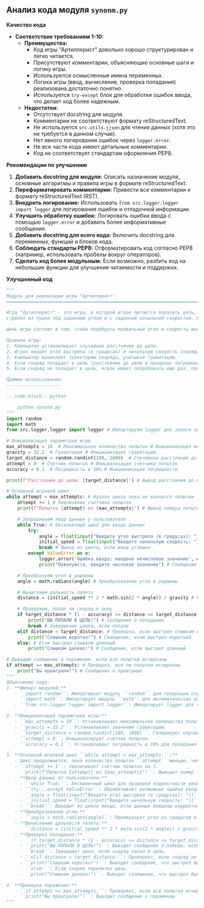## Анализ кода модуля `synonm.py`

**Качество кода**
- **Соответствие требованиям 1-10:**
    - **Преимущества:**
        - Код игры "Артиллерист" довольно хорошо структурирован и легко читается.
        - Присутствуют комментарии, объясняющие основные шаги и логику игры.
        - Используются осмысленные имена переменных.
        - Логика игры (ввод, вычисления, проверка попадания) реализована достаточно понятно.
        - Используется `try-except` блок для обработки ошибок ввода, что делает код более надежным.
    - **Недостатки:**
        - Отсутствует docstring для модуля.
        - Комментарии не соответствуют формату reStructuredText.
        - Не используется `src.utils.jjson` для чтения данных (хотя это не требуется в данном случае).
        - Нет явного логирования ошибок через `logger.error`.
        - Не все части кода имеют детальные комментарии.
        - Код не соответствует стандартам оформления PEP8.

**Рекомендации по улучшению**

1. **Добавить docstring для модуля:** Описать назначение модуля, основные алгоритмы и правила игры в формате reStructuredText.
2. **Переформатировать комментарии:** Привести все комментарии к формату reStructuredText (RST).
3. **Внедрить логирование:** Использовать `from src.logger.logger import logger` для логирования ошибок и отладочной информации.
4. **Улучшить обработку ошибок:** Логировать ошибки ввода с помощью `logger.error` и добавить более информативные сообщения.
5. **Добавить docstring для всего кода:** Включить docstring для переменных, функций и блоков кода.
6. **Соблюдать стандарты PEP8:** Отформатировать код согласно PEP8 (например, использовать пробелы вокруг операторов).
7. **Сделать код более модульным:** Если возможно, разбить код на небольшие функции для улучшения читаемости и поддержки.

**Улучшенный код**
```python
"""
Модуль для реализации игры "Артиллерист".
=========================================================================================

Игра "Артиллерист" - это игра, в которой игрок пытается поразить цель, находящуюся на определенном расстоянии,
стреляя из пушки под заданным углом и с заданной начальной скоростью. В игре учитывается гравитация.

Цель игры состоит в том, чтобы подобрать правильный угол и скорость выстрела, чтобы снаряд достиг цели.

Правила игры:
1. Компьютер устанавливает случайное расстояние до цели.
2. Игрок вводит угол выстрела (в градусах) и начальную скорость снаряда.
3. Компьютер вычисляет траекторию снаряда, учитывая гравитацию.
4. Если снаряд попадает в цель (расстояние до цели в пределах погрешности), игрок выигрывает.
5. Если снаряд не попадает в цель, игрок может попробовать еще раз, пока не израсходует все попытки или не попадет в цель.

Пример использования:
--------------------

.. code-block:: python

    python synonm.py
"""
import random
import math
from src.logger.logger import logger # Импортируем logger для записи ошибок

# Инициализация параметров игры
max_attempts = 10  # Максимальное количество попыток # Инициализация максимального количества попыток
gravity = 32.2  # Гравитация # Инициализация гравитации
target_distance = random.randint(100, 1000)  # Случайное расстояние до цели # Генерация случайного расстояния до цели
attempt = 0  # Счетчик попыток # Инициализация счетчика попыток
accuracy = 0.1  # Погрешность в 10% # Инициализация погрешности

print(f"Расстояние до цели: {target_distance}") # Вывод расстояния до цели

# Основной игровой цикл
while attempt < max_attempts: # Начало цикла пока не кончатся попытки
    attempt += 1 # Увеличение счетчика попыток
    print(f"Попытка {attempt} из {max_attempts}") # Вывод номера попытки

    # Запрашиваем ввод данных у пользователя
    while True: # Бесконечный цикл для ввода данных
        try:
            angle = float(input("Введите угол выстрела (в градусах): ")) # Запрос угла выстрела
            initial_speed = float(input("Введите начальную скорость: ")) # Запрос начальной скорости
            break # Выход из цикла, если ввод успешен
        except ValueError as e:
            logger.error('Ошибка ввода: введено нечисловое значение', exc_info=True) # Логирование ошибки ввода
            print("Пожалуйста, введите числовое значение") # Сообщение пользователю об ошибке ввода

    # Преобразуем угол в радианы
    angle = math.radians(angle) # Преобразование угла в радианы

    # Вычисляем дальность полета
    distance = (initial_speed ** 2 * math.sin(2 * angle)) / gravity # Расчет дальности полета

    # Проверяем, попал ли снаряд в цель
    if target_distance * (1 - accuracy) <= distance <= target_distance * (1 + accuracy): # Проверка попадания в цель с учетом погрешности
        print("ВЫ ПОПАЛИ В ЦЕЛЬ!") # Сообщение о попадании
        break # Завершение цикла, если попали
    elif distance < target_distance: # Проверка, если выстрел слишком короткий
        print("Слишком коротко!") # Сообщение, если выстрел короткий
    else: # Если выстрел слишком длинный
        print("Слишком далеко!") # Сообщение, если выстрел длинный

# Выводим сообщение о поражении, если все попытки исчерпаны
if attempt == max_attempts: # Проверка, все ли попытки исчерпаны
    print("Вы проиграли!") # Сообщение о проигрыше
"""
Объяснение кода:
1. **Импорт модулей:**
   - ``import random``: Импортирует модуль ``random`` для генерации случайных чисел.
   - ``import math``: Импортирует модуль ``math`` для математических операций, таких как ``sin`` и ``radians``.
   - ``from src.logger.logger import logger``: Импортирует logger для логирования ошибок

2. **Инициализация параметров игры:**
   - ``max_attempts = 10``: Устанавливает максимальное количество попыток в 10.
   - ``gravity = 32.2``: Устанавливает значение гравитации.
   - ``target_distance = random.randint(100, 1000)``: Генерирует случайное расстояние до цели в диапазоне от 100 до 1000.
   - ``attempt = 0``: Инициализирует счетчик попыток.
   - ``accuracy = 0.1``: Устанавливает погрешность в 10% для попадания в цель.

3. **Основной игровой цикл ``while attempt < max_attempts:``:**
   - Цикл продолжается, пока количество попыток ``attempt`` меньше, чем максимальное количество попыток ``max_attempts``.
   - ``attempt += 1``: Увеличивает счетчик попыток на 1.
   - ``print(f"Попытка {attempt} из {max_attempts}")``: Выводит номер текущей попытки.
   - **Ввод данных от пользователя:**
     - ``while True:``: Бесконечный цикл для проверки корректности ввода.
     - ``try...except ValueError``: Обрабатывает возможные ошибки ввода нечисловых значений.
     - ``angle = float(input("Введите угол выстрела (в градусах): "))``: Запрашивает угол выстрела у пользователя.
     - ``initial_speed = float(input("Введите начальную скорость: "))``: Запрашивает начальную скорость выстрела у пользователя.
     - ``break``: Выходит из цикла ввода, если данные введены корректно.
   - **Преобразование угла:**
     - ``angle = math.radians(angle)``: Преобразует угол из градусов в радианы.
   - **Вычисление дальности полета:**
     - ``distance = (initial_speed ** 2 * math.sin(2 * angle)) / gravity``: Вычисляет дальность полета снаряда, используя формулу из физики.
   - **Проверка попадания:**
     - ``if target_distance * (1 - accuracy) <= distance <= target_distance * (1 + accuracy):``: Проверяет, находится ли дальность полета в пределах +/- 10% от расстояния до цели.
     - ``print("ВЫ ПОПАЛИ В ЦЕЛЬ!")``: Выводит сообщение о победе, если снаряд попал в цель.
     - ``break``: Завершает цикл, если снаряд попал в цель.
     - ``elif distance < target_distance:``: Проверяет, если снаряд не долетел.
     - ``print("Слишком коротко!")``: Выводит сообщение, что выстрел был слишком коротким.
     - ``else:``: Если снаряд перелетел цель.
     - ``print("Слишком далеко!")``: Выводит сообщение, что выстрел был слишком длинным.

4. **Проверка поражения:**
   - ``if attempt == max_attempts:``: Проверяет, если все попытки исчерпаны.
   - ``print("Вы проиграли!")``: Выводит сообщение о поражении.
"""